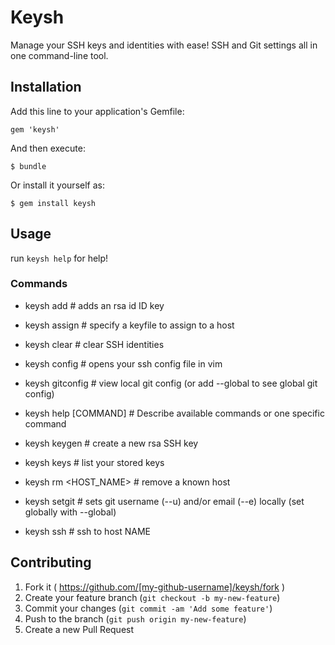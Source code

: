 # Keysh

Manage your SSH keys and identities with ease! SSH and Git settings all in one command-line tool.

## Installation

Add this line to your application's Gemfile:

    gem 'keysh'

And then execute:

    $ bundle

Or install it yourself as:

    $ gem install keysh

## Usage

run `keysh help` for help!

### Commands

  - keysh add <ID>             # adds an rsa id ID key

  - keysh assign <KEY> <HOST>  # specify a keyfile to assign to a host

  - keysh clear                # clear SSH identities

  - keysh config               # opens your ssh config file in vim

  - keysh gitconfig            # view local git config (or add --global to see global git config)

  - keysh help [COMMAND]       # Describe available commands or one specific command

  - keysh keygen               # create a new rsa SSH key

  - keysh keys                 # list your stored keys

  - keysh rm <HOST_NAME>       # remove a known host

  - keysh setgit               # sets git username (--u) and/or email (--e) locally (set globally with --global)
  
  - keysh ssh <NAME>           # ssh to host NAME

## Contributing

1. Fork it ( https://github.com/[my-github-username]/keysh/fork )
2. Create your feature branch (`git checkout -b my-new-feature`)
3. Commit your changes (`git commit -am 'Add some feature'`)
4. Push to the branch (`git push origin my-new-feature`)
5. Create a new Pull Request
